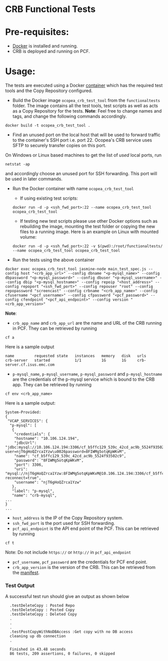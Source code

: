 # CRB Functional Tests #
# Pre-requisites:

 * [Docker](https://docs.docker.com/engine/installation/) is installed and running.
 * CRB is deployed and running on PCF.

# Usage:
The tests are executed using a Docker [container](Dockerfile) which has the required test tools and the Copy Repository configured.

  * Build the Docker image `ocopea_crb_test_tool` from the `functionaltests` folder. The image contains all the test tools, test scripts as well as acts as a Copy Repository for the tests.
  **Note**: Feel free to change names and tags, and change the following commands accordingly.
  ```
  docker build -t ocopea_crb_test_tool .
  ```

  * Find an unused port on the local host that will be used to forward traffic to the container's SSH port i.e. port 22. Ocopea's CRB service uses SFTP to securely transfer copies on this port.

  On Windows or Linux based machines to get the list of *used* local ports, run
  ```
  netstat -ap
  ```
  and accordingly choose an unused port for SSH forwarding. This port will be used in later commands.

  * Run the Docker container with name `ocopea_crb_test_tool`

    * If using existing test scripts:
    ```
    docker run -d -p <ssh_fwd_port>:22 --name ocopea_crb_test_tool ocopea_crb_test_tool
    ```

    * If testing new test scripts please use other Docker options such as rebuilding the image, mounting the test folder or copying the new files to a running image. Here is an example on Linux with mounted volume:
    ```
    docker run -d -p <ssh_fwd_port>:22 -v $(pwd):/root/functionaltests/ --name ocopea_crb_test_tool ocopea_crb_test_tool
    ```

  * Run the tests using the above container
  ```
  docker exec ocopea_crb_test_tool jasmine-node main_test_spec.js --config host "<crb_app_url>" --config dbname "<p-mysql_name>" --config dbpassword "<p-mysql_password>" --config dbuser "<p-mysql_username>" --config dbip "<p-mysql_hostname>" --config repoip "<host_address>" --config repoport "<ssh_fwd_port>" --config repouser "root" --config repopassword "screencast" --config crbname "<crb_app_name>" --config cfusername "<pcf_username>" --config cfpassword "<pcf_password>" --config cfendpoint "<pcf_api_endpoint>" --config version "<crb_app_version>"
  ```
  **Note**:

  * `crb_app_name` and `crb_app_url` are the name and URL of the CRB running in PCF. They can be retrieved by running
  ```
  cf a
  ```
  Here is a sample output
  ```
  name         requested state   instances   memory   disk   urls
  crb-server   started           1/1         1G       1G     crb-server.cf.isus.emc.com
  ```

  * `p-mysql_name`, `p-mysql_username`, `p-mysql_password` and `p-mysql_hostname` are the credentials of the p-mysql service which is bound to the CRB app. They can be retrieved by running
  ```
  cf env <crb_app_name>
  ```

  Here is a sample output:

  ```
  System-Provided:
  {
   "VCAP_SERVICES": {
    "p-mysql": [
     {
      "credentials": {
      "hostname": "10.106.124.194",
      "jdbcUrl": "jdbc:mysql://10.106.124.194:3306/cf_b5ffc129_539c_42cd_ac9b_5524f93502c9?user=njT6gHoQZrca1Yzw\u0026password=8FIWMg5otqKpWKvM",
      "name": "cf_b5ffc129_539c_42cd_ac9b_5524f93502c9",
      "password": "8FIWMg5otqKpWKvM",
      "port": 3306,
      "uri": "mysql://njT6gHoQZrca1Yzw:8FIWMg5otqKpWKvM@10.106.124.194:3306/cf_b5ffc129_539c_42cd_ac9b_5524f93502c9? reconnect=true",
      "username": "njT6gHoQZrca1Yzw"
     },
     "label": "p-mysql",
     "name": "crb-mysql",
  ...
  }
  ...
  ```

  * `host_address` is the IP of the Copy Repository system.
  * `ssh_fwd_port` is the port used for SSH forwarding.
  * `pcf_api_endpoint` is the API end point of the PCF. This can be retrieved by running
  ```
  cf t
  ```
  Note: Do not include `https://` or `http://` in `pcf_api_endpoint`
  * `pcf_username`, `pcf_password` are the credentials for PCF end point.
  * `crb_app_version` is the version of the CRB. This can be retrieved from the [manifest](../manifest.yml).

### Test Output

  A successful test run should give an output as shown below

```
  .testDeleteCopy : Posted Repo
  .testDeleteCopy : Posted Copy
  .testDeleteCopy : Deleted Copy
  .
  .
  .
  .testPostCopyWithNoDBAccess :Get copy with no DB access
  cleaning up db connection
  .

  Finished in 43.48 seconds
  86 tests, 209 assertions, 0 failures, 0 skipped
```


